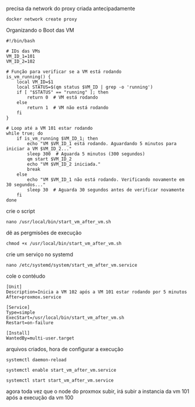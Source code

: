 precisa da network do proxy criada antecipadamente

```
docker network create proxy
```

Organizando o Boot das VM

```
#!/bin/bash

# IDs das VMs
VM_ID_1=101
VM_ID_2=102

# Função para verificar se a VM está rodando
is_vm_running() {
    local VM_ID=$1
    local STATUS=$(qm status $VM_ID | grep -o 'running')
    if [ "$STATUS" == "running" ]; then
        return 0  # VM está rodando
    else
        return 1  # VM não está rodando
    fi
}

# Loop até a VM 101 estar rodando
while true; do
    if is_vm_running $VM_ID_1; then
        echo "VM $VM_ID_1 está rodando. Aguardando 5 minutos para iniciar a VM $VM_ID_2..."
        sleep 300  # Aguarda 5 minutos (300 segundos)
        qm start $VM_ID_2
        echo "VM $VM_ID_2 iniciada."
        break
    else
        echo "VM $VM_ID_1 não está rodando. Verificando novamente em 30 segundos..."
        sleep 30  # Aguarda 30 segundos antes de verificar novamente
    fi
done

```

crie o script
```
nano /usr/local/bin/start_vm_after_vm.sh
```

dê as pergmisões de execução
```
chmod +x /usr/local/bin/start_vm_after_vm.sh
```


crie um serviço no systemd
```
nano /etc/systemd/system/start_vm_after_vm.service
```

cole o contéudo
```
[Unit]
Description=Inicia a VM 102 após a VM 101 estar rodando por 5 minutos
After=proxmox.service

[Service]
Type=simple
ExecStart=/usr/local/bin/start_vm_after_vm.sh
Restart=on-failure

[Install]
WantedBy=multi-user.target
```

arquivos criados, hora de configurar a execução
```
systemctl daemon-reload

systemctl enable start_vm_after_vm.service

systemctl start start_vm_after_vm.service
```

agora toda vez que o node do proxmox subir, irá subir a instancia da vm 101 após a execução da vm 100